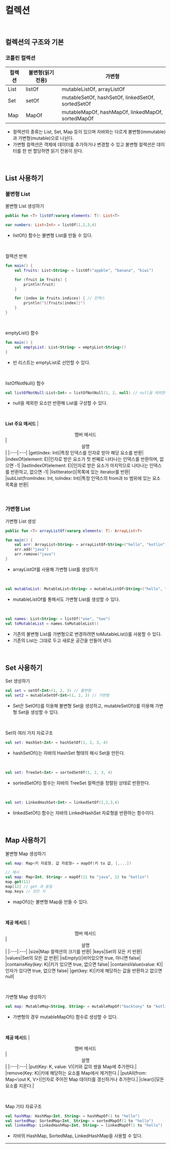 # **컬렉션**

<br>

## **컬렉션의 구조와 기본**
### **코틀린 컬렉션**

|<center>컬렉션</center>|<center>불변형(읽기 전용)</center>|<center>가변형</center>|
|:---|:---|:---|
|List|listOf|mutableListOf, arrayListOf|
|Set|setOf|mutableSetOf, hashSetOf, linkedSetOf, sortedSetOf|
|Map|MapOf|mutableMapOf, hashMapOf, linkedMapOf, sortedMapOf|

- 컬렉션의 종류는 List, Set, Map 등이 있으며 자바와는 다르게 불변형(immutable)과 가변형(mutable)으로 나뉜다.   
- 가변형 컬렉션은 객체에 데이터를 추가하거나 변경할 수 있고 불변형 컬렉션은 데이터를 한 번 할당하면 읽기 전용이 된다.

<br>

## **List 사용하기**
### **불변형 List**
불변형 List 생성하기
```kotlin
public fun <T> listOf(vararg elements: T): List<T>

var numbers: List<Int> = listOf(1,2,3,4)
```
- listOf() 함수는 불변형 List를 만들 수 있다.

<br>

컬렉션 반복
```kotlin
fun main() {
    val fruits: List<String> = listOf("appble", "banana", "kiwi")

    for (fruit in fruits) {
        println(fruit)
    }

    for (index in fruits.indices) { // 인덱스
        println("${fruits[index]}")
    }
}
```

<br>

emptyList() 함수
```kotlin
fun main() {
    val emptyList: List<String> = emptyList<String>()    
}
```
- 빈 리스트는 emptyList로 선언할 수 있다.

<br>

listOfNotNull() 함수
```kotlin
val listOfNotNull:List<Int> = listOfNotNull(1, 2, null) // null을 제외한 요소만 반환해 리스트로 구성
```
- null을 제외한 요소만 반환해 List를 구성할 수 있다.

<br>

**List 주요 메서드**
|<center>멤버 메서드</center>|<center>설명</center>|
|:---|:---|
|get(index: Int)|특정 인덱스를 인자로 받아 해당 요소를 반환|
|indexOf(element: E)|인자로 받은 요소가 첫 번째로 나타나는 인덱스를 반환하며, 없으면 -1|
|lastIndexOf(element: E)|인자로 받은 요소가 마지막으로 나타나는 인덱스를 반환하고, 없으면 -1|
|listIterator()|목록에 있는 iterator를 반환|
|subList(fromIndex: Int, toIndex: Int)|특정 인덱스의 from과 to 범위에 있는 요소 목록을 반환|

<br>

### **가변형 List**
가변형 List 생성
```kotlin
public fun <T> arrayListOf(vararg elements: T): ArrayList<T>

fun main() {
    val arr: ArrayList<String> = arrayListOf<String>("hello", "kotlin")
    arr.add("java")
    arr.remove("java")
}
```
- arrayListOf를 사용해 가변형 List를 생성하기

<br>

```kotlin
val mutableList: MutableList<String> = mutableListOf<String>("hello", "world")
```
- mutableListOf를 통해서도 가변형 List를 생성할 수 있다.

<br>

```kotlin
val names: List<String> = listOf("one", "two")
val toMutableList = names.toMutableList()
```
- 기존의 불변형 List를 가변형으로 변경하려면 toMutableList()를 사용할 수 있다.
- 기존의 List는 그대로 두고 새로운 공간을 만들어 낸다.

<br>

## **Set 사용하기**
Set 생성하기
```kotlin
val set = setOf<Int>(1, 2, 3) // 불변형
val set2 = mutableSetOf<Int>(1, 2, 3) // 가변형
```
- Set은 SetOf()를 이용해 불변형 Set을 생성하고, mutableSetOf()를 이용해 가변형 Set을 생성할 수 있다.

<br>

Set의 여러 가지 자료구조
```kotlin
val set: HashSet<Int> = hashSetOf(1, 2, 3, 4)
```
- hashSetOf()는 자바의 HashSet 형태의 해시 Set을 만든다.

<br>

```kotlin
val set: TreeSet<Int> = sortedSetOf(1, 2, 3, 4)
```
- sortedSetOf() 함수는 자바의 TreeSet 컬렉션을 정렬된 상태로 반환한다.

<br>

```kotlin
val set: LinkedHashSet<Int> = linkedSetOf(1,2,3,4)
```
- linkedSetOf() 함수는 자바의 LinkedHashSet 자료형을 반환하는 함수이다.

<br>

## **Map 사용하기**
불변형 Map 생성하기
```kotlin
val map: Map<키 자료형, 값 자료형> = mapOf(키 to 값, [,...])

// 예시
val map: Map<Int, String> = mapOf(11 to "java", 12 to "kotlin")
map.get(11)
map[12] // get 과 동일
map.keys // 모든 키
```
- mapOf()는 불변형 Map을 만들 수 있다.

<br>

**제공 메서드**
|<center>멤버 메서드</center>|<center>설명</center>|
|:---|:---|
|size|Map 컬렉션의 크기를 반환|
|keys|Set의 모든 키 반환|
|values|Set의 모든 값 반환|
|isEmpty()|비어있으면 true, 아니면 false|
|containsKey(key: K)|키가 있으면 true, 없으면 false|
|containsValue(value: K)|인자가 있다면 true, 없으면 false|
|get(key: K)|키에 해당하는 값을 반환하고 없으면 null|

<br>

가변형 Map 생성하기
```kotlin
val map: MutableMap<String, String> = mutableMapOf("backtony" to "kotlin", "gildon" to "java")
```
- 가변형의 경우 mutableMapOf() 함수로 생성할 수 있다.

<br>

**제공 메서드**
|<center>멤버 메서드</center>|<center>설명</center>|
|:---|:---|
|put(Key: K, value: V)|키와 값의 쌍을 Map에 추가한다.|
|remove(Key: K)|키에 해당하는 요소를 Map에서 제거한다.|
|putAll(from: Map<\out K, V>)|인자로 주어진 Map 데이터를 갱신하거나 추가한다.|
|clear()|모든 요소를 지운다.|

<br>

Map 기타 자료구조
```kotlin
val hashMap: HashMap<Int, String> = hashMapOf(1 to "hello")
val sortedMap: SortedMap<Int, String> = sortedMapOf(1 to "hello")
val linkedMap: LinkedHashMap<Int, String> = linkedMapOf(1 to "hello")
```
- 자바의 HashMap, SortedMap, LinkedHashMap을 사용할 수 있다.

***
